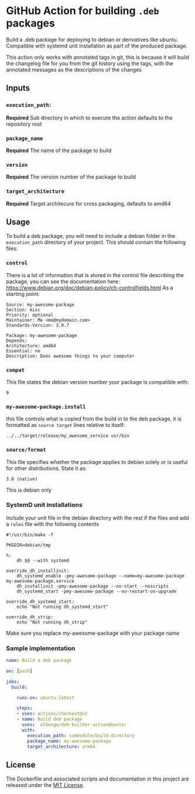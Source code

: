 # GitHub Action for building `.deb` packages

Build a .deb package for deploying to debian or derivatives like ubuntu. Compatible with systemd unit installation as part of the produced package.

This action only works with annotated tags in git, this is because it will build the changelog file for you from the git history using the tags, with the annotated messages as the descriptions of the changes


## Inputs

### `execution_path`:
**Required** Sub directory in which to execute the action defaults to the repository root
### `package_name`
**Required** The name of the package to build
### `version`
**Required** The version number of the package to build
### `target_architecture`
**Required** Target architecure for cross packaging, defaults to amd64

## Usage

To build a deb package, you will need to include a debian folder in the `execution_path` directory of your project. This should contain the following files:

### `control`
There is a lot of information that is stored in the control file describing the package, you can see the documentation here: https://www.debian.org/doc/debian-policy/ch-controlfields.html As a starting point:
```shell script
Source: my-awesome-package
Section: misc
Priority: optional
Maintainer: Me <me@mydomain.com>
Standards-Version: 3.9.7

Package: my-awesome-package
Depends:
Architecture: amd64
Essential: no
Description: Does awesome things to your computer
``` 
### `compat`
This file states the debian version number your package is compatible with:
```shell script
9
``` 
### `my-awesome-package.install`
this file controls what is copied from the build in to the deb package, it is formatted as `source target` lines relative to itself:
```shell script
../../target/release/my_awesome_service usr/bin
```
### `source/format`
This file specifies whether the package applies to debian solely or is useful for other distributions. State it as:
```shell script
3.0 (native)
``` 
This is debian only
### SystemD unit installations
Include your unit file in the debian directory with the rest if the files and add a `rules` file with the following contents
```shell script
#!/usr/bin/make -f

PKGDIR=debian/tmp

%:
	dh $@ --with systemd

override_dh_installinit:
	dh_systemd_enable -pmy-awesome-package --name=my-awesome-package my-awesome-package.service
	dh_installinit -pmy-awesome-package --no-start --noscripts
	dh_systemd_start -pmy-awesome-package --no-restart-on-upgrade

override_dh_systemd_start:
	echo "Not running dh_systemd_start"

override_dh_strip:
	echo "Not running dh_strip"
```
Make sure you replace my-awesome-package with your package name

### Sample implementation
```yaml
name: Build a deb package

on: [push]

jobs:
  build:

    runs-on: ubuntu-latest

    steps:
    - uses: actions/checkout@v2
    - name: Build deb package
      uses:  albeego/deb-builder-action@master
      with:
        execution_path: sumbodule/build-directory
        package_name: my-awesome-package
        target_architecture: arm64
```

## License

The Dockerfile and associated scripts and documentation in this project are released under the [MIT License](LICENSE-MIT.txt).

